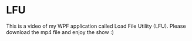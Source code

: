 # LFU
This is a video of my WPF application called Load File Utility (LFU). Please download the mp4 file and enjoy the show :)
